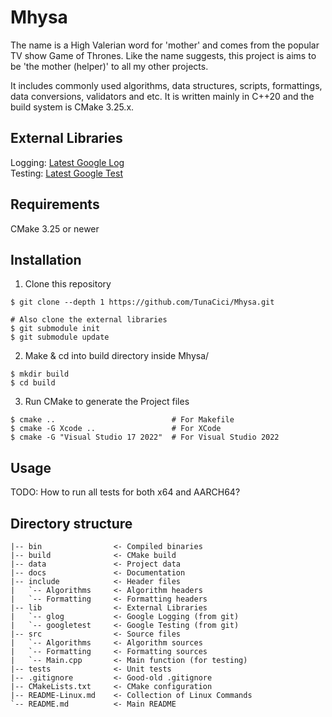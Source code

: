 # Mhysa
The name is a High Valerian word for 'mother' and comes from the popular TV show Game of Thrones. Like the name suggests, this project is aims to be 'the mother (helper)' to all my other projects.

It includes commonly used algorithms, data structures, scripts, formattings, data conversions, validators and etc. It is written mainly in C++20 and the build system is CMake 3.25.x.

## External Libraries
Logging: [Latest Google Log](https://github.com/google/glog) \
Testing: [Latest Google Test](https://github.com/google/googletest)

## Requirements
CMake 3.25 or newer

## Installation
1. Clone this repository
```console
$ git clone --depth 1 https://github.com/TunaCici/Mhysa.git

# Also clone the external libraries
$ git submodule init
$ git submodule update
```

2. Make & cd into build directory inside Mhysa/
```console
$ mkdir build
$ cd build
```

3. Run CMake to generate the Project files
```console
$ cmake ..                          # For Makefile
$ cmake -G Xcode ..                 # For XCode
$ cmake -G "Visual Studio 17 2022"  # For Visual Studio 2022
```

## Usage
TODO: How to run all tests for both x64 and AARCH64?

## Directory structure
```
|-- bin                <- Compiled binaries
|-- build              <- CMake build
|-- data               <- Project data
|-- docs               <- Documentation
|-- include            <- Header files
|   `-- Algorithms     <- Algorithm headers
|   `-- Formatting     <- Formatting headers
|-- lib                <- External Libraries
|   `-- glog           <- Google Logging (from git)
|   `-- googletest     <- Google Testing (from git)
|-- src                <- Source files
|   `-- Algorithms     <- Algorithm sources
|   `-- Formatting     <- Formatting sources
|   `-- Main.cpp       <- Main function (for testing)
|-- tests              <- Unit tests
|-- .gitignore         <- Good-old .gitignore
|-- CMakeLists.txt     <- CMake configuration
|-- README-Linux.md    <- Collection of Linux Commands
`-- README.md          <- Main README
```
